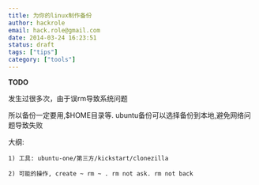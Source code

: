 ```yaml
---
title: 为你的linux制作备份
author: hackrole
email: hack.role@gmail.com
date: 2014-03-24 16:23:51
status: draft
tags: ["tips"]
category: ["tools"]
---
```




**TODO**

发生过很多次，由于误rm导致系统问题

所以备份一定要用,$HOME目录等.
ubuntu备份可以选择备份到本地,避免网络问题导致失败

大纲:

    1) 工具: ubuntu-one/第三方/kickstart/clonezilla

    2) 可能的操作, create ~ rm ~ . rm not ask. rm not back
